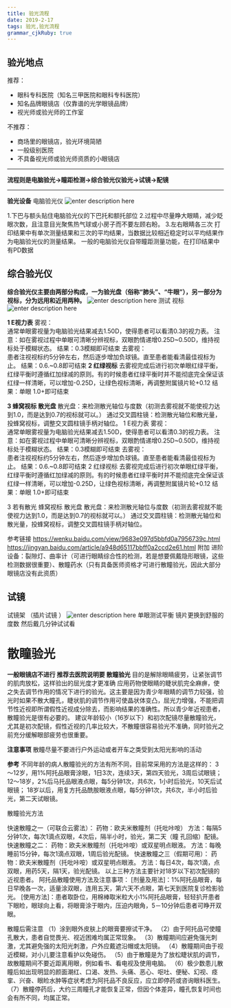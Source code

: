 ```yaml
---
title: 验光流程
date: 2019-2-17
tags: 验光,验光流程
grammar_cjkRuby: true
---
```

## 验光地点
推荐：

 - 眼科专科医院（知名三甲医院和眼科专科医院）
 - 知名品牌眼镜店（仅靠谱的光学眼镜品牌）
 - 视光师或验光师的工作室

不推荐：

 - 商场里的眼镜店，验光环境简陋
 - 一般级别医院
 - 不具备视光师或验光师资质的小眼镜店
 


----------

**流程则是电脑验光→瞳距检测→综合验光仪验光→试镜→配镜**



----------


**验光设备**
电脑验光仪
![enter description here](https://raw.githubusercontent.com/yemengweixing/Blog/master/Images/%E9%AA%8C%E5%85%89%E6%B5%81%E7%A8%8B/%E5%8C%BB%E7%94%9F%E8%A7%86%E8%A7%92.jpg)


1.下巴与额头贴住电脑验光仪的下巴托和额托部位
2.过程中尽量睁大眼睛，减少眨眼次数，且注意目光聚焦热气球或小房子而不要左顾右盼。
3.左右眼睛各三次
打印结果中有单次测量结果和三次的平均结果，当数据比较相近稳定时以平均结果作为电脑验光仪的测量结果。
一般的电脑验光仪自带瞳距测量功能，在打印结果中有PD数据

## 综合验光仪
**综合验光仪主要由两部分构成，一为验光盘（俗称“肺头”、“牛眼”），另一部分为视标，分为远用和近用两种。**
![enter description here](https://raw.githubusercontent.com/yemengweixing/Blog/master/Images/%E9%AA%8C%E5%85%89%E6%B5%81%E7%A8%8B/%E7%BB%BC%E5%90%88%E9%AA%8C%E5%85%89%E4%BB%AA.jpg)
测试 视标
![enter description here](https://raw.githubusercontent.com/yemengweixing/Blog/master/Images/%E9%AA%8C%E5%85%89%E6%B5%81%E7%A8%8B/%E6%B5%8B%E8%AF%95%E8%A7%86%E6%A0%87.jpg)

**1      E视力表**
雾视：  
通常单眼雾视量为电脑验光结果减去1.50D，使得患者可以看清0.3的视力表。
注意：如在雾视过程中单眼可清晰分辨视标，双眼酌情递增0.25D~0.50D，维持视标处于模糊状态。
结果：0.3模糊即可结束
去雾视：  
患者注视视标约5分钟左右，然后逐步增加负球镜。直至患者能看清最佳视标为止。
结果：0.6.~0.8即可结束
**2       红绿视标**
去雾视完成后进行初次单眼红绿平衡，红绿平衡时遵循红加绿减的原则。有的时候患者红绿平衡时并不能彻底完全保证该红绿一样清晰，可以增加-0.25D，让绿色视标清晰，再调整附属镜片轮+0.12
结果：单眼 1.0+即可结束

**3     蜂窝视标  散光盘**
散光盘：来检测散光轴位与度数（初测去雾视就不能使视力达到1.0，而是达到0.7的视标就可以。）
通过交叉圆柱镜：检测散光轴位和散光量，投蜂窝视标，调整交叉圆柱镜手柄对轴位。
1      E视力表
雾视：  
通常单眼雾视量为电脑验光结果减去1.50D，使得患者可以看清0.3的视力表。
注意：如在雾视过程中单眼可清晰分辨视标，双眼酌情递增0.25D~0.50D，维持视标处于模糊状态。
结果：0.3模糊即可结束
去雾视：  
患者注视视标约5分钟左右，然后逐步增加负球镜。直至患者能看清最佳视标为止。
结果：0.6.~0.8即可结束
2       红绿视标
去雾视完成后进行初次单眼红绿平衡，红绿平衡时遵循红加绿减的原则。有的时候患者红绿平衡时并不能彻底完全保证该红绿一样清晰，可以增加-0.25D，让绿色视标清晰，再调整附属镜片轮+0.12
结果：单眼 1.0+即可结束

3 若有散光         蜂窝视标  散光盘
散光盘：来检测散光轴位与度数（初测去雾视就不能使视力达到1.0，而是达到0.7的视标就可以。）
通过交叉圆柱镜：检测散光轴位和散光量，投蜂窝视标，调整交叉圆柱镜手柄对轴位。



参考链接
https://wenku.baidu.com/view/9683e097d5bbfd0a7956739c.html
https://jingyan.baidu.com/article/a948d65117bbff0a2ccd2e61.html
附加
进阶设备：裂隙灯、曲率计（可进行眼睛综合性的检测，若是想要佩戴隐形眼镜，这些检测数据很重要）、散瞳药水（只有具备医师资格才可进行散瞳验光，因此大部分眼镜店没有此资质）


## 试镜
试镜架 （插片试镜 ）
![enter description here](https://raw.githubusercontent.com/yemengweixing/Blog/master/Images/%E9%AA%8C%E5%85%89%E6%B5%81%E7%A8%8B/%E8%AF%95%E9%95%9C%E6%9E%B6.jpg)
单眼测试平衡 镜片更换到舒服的度数
然后戴几分钟试试看

# 散瞳验光

**一般眼镜店不进行  推荐去医院说明要 散瞳验光**
目的是解除眼睛疲劳，让紧张调节的肌肉放松，这样验出的屈光度才更准确
应用药物使眼睛的睫状肌完全麻痹，使之失去调节作用的情况下进行的验光。这主要是因为青少年眼睛的调节力较强，验光时如果不散大瞳孔，睫状肌的调节作用可使晶状体变凸，屈光力增强，不能把调节性近视即所谓假性近视成分除去，而影响结果的准确性。所以青少年近视患者，散瞳验光是很有必要的。
建议年龄较小（16岁以下）和初次配镜尽量散瞳验光，尤其是初次配镜，假性近视的几率比较大，不散瞳很容易验光不准确，同时验光之前充分缓解眼部疲劳也很重要。

**注意事项** 
散瞳尽量不要进行户外运动或者开车之类受到太阳光影响的活动


**参考**
不同年龄的病人散瞳验光的方法有所不同，目前常采用的方法是这样的：
3～12岁，用1%阿托品眼膏涂眼，1日3次，连续3天，第四天验光，3周后试眼镜；
12～18岁，2%后马托品眼液点眼，每5分钟1次，共6次，1小时后验光，10天后试眼镜；
18岁以后，用复方托品酰胺眼液点眼，每5分钟1次，共6次，半小时后验光，第二天试眼镜。

散瞳验光方法

快速散瞳之一（可联合云雾法）：
药物：欧夫米散瞳剂（托吡咔咹）
方法：每隔5分钟1次，每次1滴点双眼，4次后，隔半小时，验光，第二天（瞳 孔回缩）配镜。
快速散瞳之二：
药物：欧夫米散瞳剂（托吡咔咹）或双星明点眼液。
方法：每晚睡前15分钟，每次1滴点双眼，1周后验光配镜。
快速散瞳之三（假期可用）：
药物：欧夫米散瞳剂（托吡咔咹）或双星明点眼液。
方法：每日4次，每次1滴，点双眼，用药5天，隔1天，验光配镜。
以上三种方法主要针对18岁以下初次配镜的近视患者。
阿托品散瞳使用方法及注意事项：
[剂量及用法]：1%阿托品眼膏，每日早晚各一次，适量涂双眼，连用五天，第六天不点眼，第七天到医院复诊检影验光。
[使用方法]：患者取卧位，用棉棒取米粒大小1%阿托品眼膏，轻轻扒开患者下眼睑，眼球向上看，将眼膏涂于眼内，压迫内眼角，5－10分钟后患者可睁开双眼。

散瞳后需注意
（1）涂到眼外皮肤上的眼膏要擦试干净。
（2）由于阿托品可使瞳孔散大，患者自觉畏光、视近困难均属正常现象。
（3）散瞳期间应避免强光刺激，尤其避免强的太阳光刺激，户外应戴遮沿帽或太阳镜。
（4）散瞳期间由于视近模糊，对小儿要注意看护以免碰伤。
（5）由于散瞳是为了放松睫状肌的调节，故散瞳期间不要近距离用眼，例如看书、看电视及使用电脑。
（6）极少数患儿散瞳后如出现明显的颜面潮红、口渴、发热、头痛、恶心、呕吐、便秘、幻视、痉挛、兴奋、眼睑水肿等症状考虑为阿托品不良反应，应立即停药或咨询眼科医生。
（7）散瞳停药后，大约三周瞳孔才能恢复正常，但因个体差异，瞳孔恢复时间也会有所不同，均属正常。